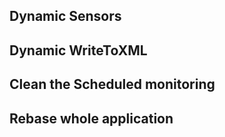 Dynamic Sensors	
---------------
Dynamic WriteToXML	
---------------
Clean the Scheduled monitoring	
---------------
Rebase whole application	
---------------

